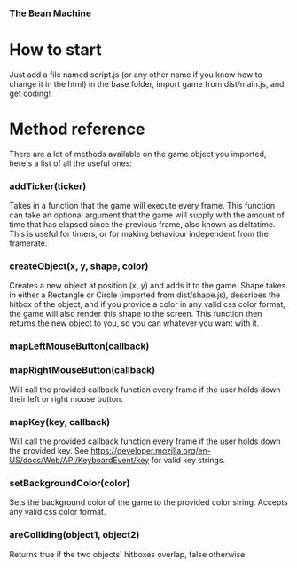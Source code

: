 ### The Bean Machine
# How to start
Just add a file named script.js (or any other name if you know how to change it in the html) in the base folder, import game from dist/main.js, and get coding!

# Method reference
There are a lot of methods available on the game object you imported, here's a list of all the useful ones:

### addTicker(ticker)
Takes in a function that the game will execute every frame. This function can take an optional argument that the game will supply with the amount of time that has elapsed since the previous frame, also known as deltatime. This is useful for timers, or for making behaviour independent from the framerate.

### createObject(x, y, shape, color)
Creates a new object at position (x, y) and adds it to the game. Shape takes in either a Rectangle or Circle (imported from dist/shape.js), describes the hitbox of the object, and if you provide a color in any valid css color format, the game will also render this shape to the screen. This function then returns the new object to you, so you can whatever you want with it.

### mapLeftMouseButton(callback)
### mapRightMouseButton(callback)
Will call the provided callback function every frame if the user holds down their left or right mouse button.

### mapKey(key, callback)
Will call the provided callback function every frame if the user holds down the provided key. See https://developer.mozilla.org/en-US/docs/Web/API/KeyboardEvent/key for valid key strings.

### setBackgroundColor(color)
Sets the background color of the game to the provided color string. Accepts any valid css color format.

### areColliding(object1, object2)
Returns true if the two objects' hitboxes overlap, false otherwise.